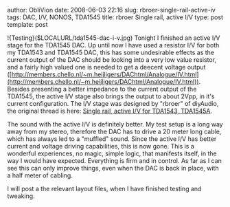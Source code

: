author: ObliVion
date: 2008-06-03 22:16
slug: rbroer-single-rail-active-iv
tags: DAC, I/V, NONOS, TDA1545
title: rbroer Single rail, active I/V
type: post
template: post


!{Testing}($LOCALURL/tda1545-dac-i-v.jpg)
Tonight I finished an active I/V stage for the TDA1545 DAC. Up until
now I have used a resistor I/V for both my TDA1543 and TDA1545 DAC, this
has some undesirable effects as the current output of the DAC should be
looking into a very low value resistor, and a fairly high valued one is
needed to get a deecent voltage output
([http://members.chello.nl/~m.heijligers/DAChtml/Analogue/IV.html](http://members.chello.nl/~m.heijligers/DAChtml/Analogue/IV.html)).
Besides presenting a better impedance to the current output of the
TDA1545, the active I/V stage also brings the output to about 2Vpp, in
it's current configuration. The I/V stage was designed by "rbroer" of
diyAudio, the original thread is here: [Single rail, active I/V for
TDA1543,
TDA1545A](http://www.diyaudio.com/forums/showthread.php?s=&threadid=28144&perpage=50&pagenumber=1).

The sound with the active I/V is definitely better. My test setup is a
long way away from my stereo, therefore the DAC has to drive a 20 meter
long cable, which has always led to a "muffled" sound. Since the active
I/V has better current and voltage driving capabilities, this is now
gone. This is a wonderful experiences, no magic, simple logic, that
manifests itself, in the way I would have expected. Everything is firm
and in control. As far as I can see this can only improve things, even
when the DAC is back in place, with a half meter of cabling.

I will post a the relevant layout files, when I have finished testing
and tweaking.
